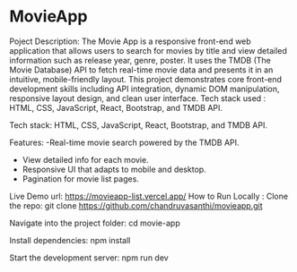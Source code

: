 # MovieApp
Poject Description:
The Movie App is a responsive front-end web application that allows users to search for movies by title and view detailed information such as release year, genre, poster. It uses the TMDB (The Movie Database) API to fetch real-time movie data and presents it in an intuitive, mobile-friendly layout. This project demonstrates core front-end development skills including API integration, dynamic DOM manipulation, responsive layout design, and clean user interface. Tech stack used : HTML, CSS, JavaScript, React, Bootstrap, and TMDB API.

Tech stack:
HTML, CSS, JavaScript, React, Bootstrap, and TMDB API.  

Features:
-Real-time movie search powered by the TMDB API.
- View detailed info for each movie.
- Responsive UI that adapts to mobile and desktop.
- Pagination for movie list pages.
  
Live Demo url: https://movieapp-list.vercel.app/
How to Run Locally :
Clone the repo:
git clone https://github.com/chandruvasanthi/movieapp.git

Navigate into the project folder:
cd movie-app

Install dependencies:
npm install

Start the development server:
npm run dev
